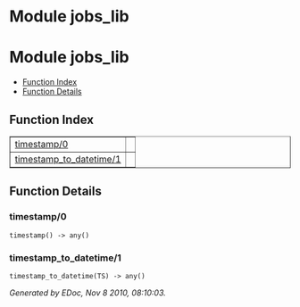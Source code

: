Module jobs_lib
===============


<h1>Module jobs_lib</h1>

* [Function Index](#index)
* [Function Details](#functions)






<h2><a name="index">Function Index</a></h2>



<table width="100%" border="1" cellspacing="0" cellpadding="2" summary="function index"><tr><td valign="top"><a href="#timestamp-0">timestamp/0</a></td><td></td></tr><tr><td valign="top"><a href="#timestamp_to_datetime-1">timestamp_to_datetime/1</a></td><td></td></tr></table>


<a name="functions"></a>


<h2>Function Details</h2>


<a name="timestamp-0"></a>


<h3>timestamp/0</h3>





`timestamp() -> any()`


<a name="timestamp_to_datetime-1"></a>


<h3>timestamp_to_datetime/1</h3>





`timestamp_to_datetime(TS) -> any()`



_Generated by EDoc, Nov 8 2010, 08:10:03._